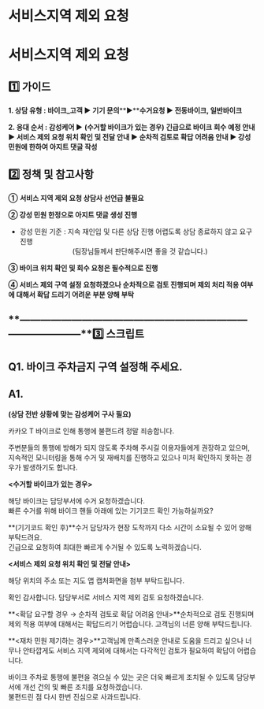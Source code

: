 # 서비스지역 제외 요청

**서비스지역 제외 요청**
===============

**1️⃣ 가이드**
-----------

**1. 상담 유형 : 바이크\_고객 ▶ 기기 문의****▶****수거요청 ▶ 전동바이크, 일반바이크**

**2. 응대 순서 : 감성케어 ▶** **(수거할 바이크가 있는 경우) 긴급으로 바이크 회수 예정 안내** **▶ 서비스 제외 요청 위치 확인 및 전달 안내 ▶ 순차적 검토로 확답 어려움 안내 ▶ 강성 민원에 한하여 아지트 댓글 작성**

**2️⃣ 정책 및 참고사항**
-----------------

**①** **서비스 지역 제외 요청 상담사 선언급 불필요**

**② 강성 민원 한정으로 아지트 댓글 생성 진행**

* 강성 민원 기준 : 지속 재인입 및 다른 상담 진행 어렵도록 상담 종료하지 않고 요구 진행   
                             (팀장님들께서 판단해주시면 좋을 것 같습니다.)

**③ 바이크 위치 확인 및 회수 요청은 필수적으로 진행**

**④ 서비스 제외 구역 설정 요청하겠으나 순차적으로 검토 진행되며 제외 처리 적용 여부에 대해서 확답 드리기 어려운 부분 양해 부탁**

**―****―****―****―****―****―****―****―****―****―****―****―****―****―****―****―****―****―****―****―****―****―****―****―****―****―****―****―****―****3️⃣ 스크립트**
-------------------------------------------------------------------------------------------------------------------------------------------------------------

**Q1.** **바이크 주차금지 구역 설정해 주세요.**
--------------------------------

**A1.**
-------

**(상담 전반 상황에 맞는 감성케어 구사 필요)**

카카오 T 바이크로 인해 통행에 불편드려 정말 죄송합니다.

주변분들의 통행에 방해가 되지 않도록 주차해 주시길 이용자들에게 권장하고 있으며, 지속적인 모니터링을 통해 수거 및 재배치를 진행하고 있으나 미처 확인하지 못하는 경우가 발생하기도 합니다.

**<수거할 바이크가 있는 경우>**

해당 바이크는 담당부서에 수거 요청하겠습니다.  
 빠른 수거를 위해 바이크 핸들 아래에 있는 기기코드 확인 가능하실까요?

**(기기코드 확인 후)**수거 담당자가 현장 도착까지 다소 시간이 소요될 수 있어 양해 부탁드려요.  
긴급으로 요청하여 최대한 빠르게 수거될 수 있도록 노력하겠습니다.

**<서비스 제외 요청 위치 확인 및 전달 안내>**

해당 위치의 주소 또는 지도 앱 캡처화면을 첨부 부탁드립니다.  
  
확인 감사합니다. 담당부서로 서비스 지역 제외 검토 요청하겠습니다.

**<확답 요구할 경우 → 순차적 검토로 확답 어려움 안내>**순차적으로 검토 진행되며 제외 적용 여부에 대해서는 확답드리기 어렵습니다. 고객님의 너른 양해 부탁드립니다.

**<재차 민원 제기하는 경우>**고객님께 만족스러운 안내로 도움을 드리고 싶으나 너무나 안타깝게도 서비스 지역 제외에 대해서는 다각적인 검토가 필요하여 확답이 어렵습니다.  
  
바이크 주차로 통행에 불편을 겪으실 수 있는 곳은 더욱 빠르게 조치될 수 있도록 담당부서에 개선 건의 및 빠른 조치를 요청하겠습니다.  
불편드린 점 다시 한번 진심으로 사과드립니다.